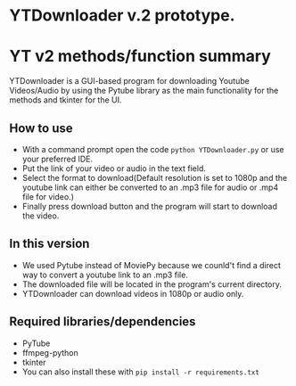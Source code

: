 # YTDownloader v.2 prototype.

# YT v2 methods/function summary
YTDownloader is a GUI-based program for downloading Youtube Videos/Audio by using the Pytube library as the main functionality for the methods and tkinter for the UI.
<br>

## How to use
- With a command prompt open the code `python YTDownloader.py` or use your preferred IDE.
- Put the link of your video or audio in the text field.
- Select the format to download(Default resolution is set to 1080p and the youtube link can either be converted to an .mp3 file for audio or .mp4 file for video.)
- Finally press download button and the program will start to download the video.

## In this version
- We used Pytube instead of MoviePy because we counld't find a direct way to convert a youtube link to an .mp3 file.
- The downloaded file will be located in the program's current directory. 
- YTDownloader can download videos in 1080p or audio only.

## Required libraries/dependencies
- PyTube
- ffmpeg-python
- tkinter
- You can also install these with `pip install -r requirements.txt`
